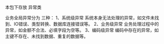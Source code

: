 本包下存放 异常类

业务全局异常分为 三种：
1、系统级异常
   系统本身无法处理的异常，如文件未找到、IO错误、类型转换、数据库连接错误等。
2、业务级异常
   业务处理过程中的异常，如金额不合法、必填字段为空等。
3、编码级异常
   编码中存在的异常，如主键不存在、未找到数据、重复的数据等。